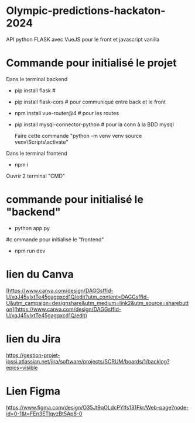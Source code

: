 # Olympic-predictions-hackaton-2024

API python FLASK avec VueJS pour le front et javascript vanilla 

# Commande pour initialisé le projet 

Dans le terminal backend 
 - pip install flask    #
 - pip install flask-cors                # pour communiqué entre back et le front 
 - npm install vue-router@4              # pour les routes
 - pip install mysql-connector-python    # pour la conn à la BDD mysql
 
   Faire cette commande "python -m venv venv source venv\Scripts\activate"

Dans le terminal frontend  
  - npm i


Ouvrir 2 terminal "CMD"

# commande pour initialisé le "backend"
- python app.py

#c ommande pour initialisé le "frontend"
- npm run dev


# lien du Canva  

[https://www.canva.com/design/DAGGsffId-U/xqJ45yIxtTe45gagqxcd1Q/edit?utm_content=DAGGsffId-U&utm_campaign=designshare&utm_medium=link2&utm_source=sharebutton](https://www.canva.com/design/DAGGsffId-U/xqJ45yIxtTe45gagqxcd1Q/edit)

# lien du Jira 

https://gestion-projet-ipssi.atlassian.net/jira/software/projects/SCRUM/boards/1/backlog?epics=visible


# Lien Figma

https://www.figma.com/design/O35Jt9qOLdcPYlfs131Fkr/Web-page?node-id=0-1&t=FEn3ETlqvzBt5Ap8-0
